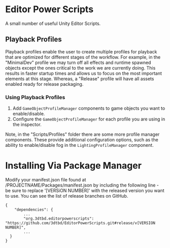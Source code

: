 # Editor Power Scripts

A small number of useful Unity Editor Scripts. 

## Playback Profiles

Playback profiles enable the user to create multiple profiles for playback that are optimized for different stages of the workflow. For example, in the "MinimalDev" profile we may turn off all effects and runtime spawned objects except the ones critical to the work we are currently doing. This results in faster startup times and allows us to focus on the most important elements at this stage. Whereas, a "Release" profile will have all assets enabled ready for release packaging.

### Using Playback Profiles

  1. Add `GameObjectProfileManager` components to game objects you want to enable/disable.
  2. Configure the `GameObjectProfileManager` for each profile you are using in the inspector.

Note, in the "Scripts/Profiles" folder there are some more profile manager components. These provide additional configuration options, such as the ability to enable/disable fog in the `LightingProfileManager` component. 

# Installing Via Package Manager

Modify your manifest.json file found at /PROJECTNAME/Packages/manifest.json by including the following line - be sure to replace '[VERSiON NUMBER]' with the released version you want to use. You can see the list of release branches on GitHub.

```
{
	"dependencies": {
		...
		"org.3dtbd.editorpowerscripts": "https://github.com/3dtbd/EditorPowerScripts.git#release/v[VERSION NUMBER]",
		...
  }
}
```
